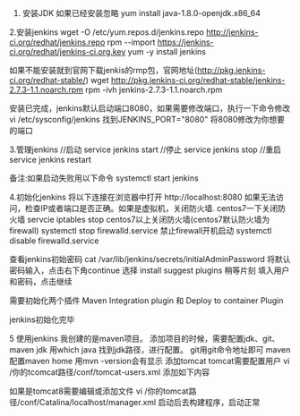 1. 安装JDK 如果已经安装忽略
  yum install java-1.8.0-openjdk.x86_64

2.安装jenkins
  wget -O /etc/yum.repos.d/jenkins.repo http://jenkins-ci.org/redhat/jenkins.repo
  rpm --import https://jenkins-ci.org/redhat/jenkins-ci.org.key
  yum -y install jenkins
  
  如果不能安装就到官网下载jenkis的rmp包，官网地址(http://pkg.jenkins-ci.org/redhat-stable/)
  wget http://pkg.jenkins-ci.org/redhat-stable/jenkins-2.7.3-1.1.noarch.rpm
  rpm -ivh jenkins-2.7.3-1.1.noarch.rpm
  
  安装已完成，jenkins默认启动端口8080，如果需要修改端口，执行一下命令修改
  vi /etc/sysconfig/jenkins
  找到JENKINS_PORT="8080"  将8080修改为你想要的端口
  
3.管理jenkins
  //启动
  service jenkins start
  //停止
  service jenkins stop
  //重启
  service jenkins restart
  
  备注:如果启动失败用以下命令
  systemctl start jenkins
  
 4.初始化jenkins
  将以下连接在浏览器中打开
  http://localhost:8080
  如果无法访问，检查IP或者端口是否正确。如果是虚拟机，关闭防火墙.
  centos7一下关闭防火墙
  servcie iptables stop
  centos7以上关闭防火墙(centos7默认防火墙为firewall)
  systemctl stop firewalld.service
  禁止firewall开机启动
  systemctl disable firewalld.service 
  
  查看jenkins初始密码
  cat /var/lib/jenkins/secrets/initialAdminPassword
  将默认密码输入，点击右下角continue 
  选择 install suggest plugins
  稍等片刻
  填入用户和密码，点击继续
  
  需要初始化两个插件 	Maven Integration plugin 和 Deploy to container Plugin
  
  jenkins初始化完毕
  
  
  
 5 使用jenkins
  我创建的是maven项目。
  添加项目的时候，需要配置jdk、git、maven
  jdk 用which java 找到jdk路径，进行配置。
  git用git命令地址即可
  maven配置maven home  用mvn -version会有显示
  添加tomcat tomcat需要配置用户
  vi /你的tcomcat路径/conf/tomcat-users.xml
  添加如下内容
  <role rolename="manager-gui"/>
  <role rolename="manager-script"/>
  <user username="tomcat" password="tomcat" roles="manager-gui"/>
  <user username="admin" password="123456" roles="manager-script"/>
  
  如果是tomcat8需要编辑或添加文件
  vi /你的tomcat路径/conf/Catalina/localhost/manager.xml
  <Context privileged="true" antiResourceLocking="false"
         docBase="${catalina.home}/webapps/manager">
    <Valve className="org.apache.catalina.valves.RemoteAddrValve" allow="^.*$" />
  </Context>
  启动后去构建程序，启动正常
  
  
